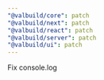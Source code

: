 ```yaml
---
"@valbuild/core": patch
"@valbuild/next": patch
"@valbuild/react": patch
"@valbuild/server": patch
"@valbuild/ui": patch
---
```


Fix console.log

